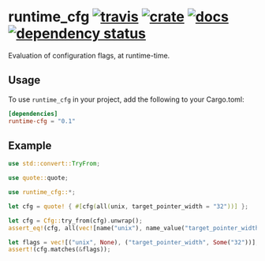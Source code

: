 # runtime_cfg [![travis](https://travis-ci.org/flier/rust-runtime-cfg.svg?branch=master)](https://travis-ci.org/flier/rust-runtime-cfg) [![crate](https://img.shields.io/crates/v/runtime_cfg.svg)](https://crates.io/crates/runtime_cfg) [![docs](https://docs.rs/runtime_cfg/badge.svg)](https://docs.rs/crate/runtime_cfg/) [![dependency status](https://deps.rs/repo/github/flier/rust-runtime-cfg/status.svg)](https://deps.rs/repo/github/flier/rust-runtime-cfg)

Evaluation of configuration flags, at runtime-time.

## Usage

To use `runtime_cfg` in your project, add the following to your Cargo.toml:

``` toml
[dependencies]
runtime-cfg = "0.1"
```

## Example

```rust
use std::convert::TryFrom;

use quote::quote;

use runtime_cfg::*;

let cfg = quote! { #[cfg(all(unix, target_pointer_width = "32"))] };

let cfg = Cfg::try_from(cfg).unwrap();
assert_eq!(cfg, all(vec![name("unix"), name_value("target_pointer_width", "32")]).into());

let flags = vec![("unix", None), ("target_pointer_width", Some("32"))];
assert!(cfg.matches(&flags));

```
